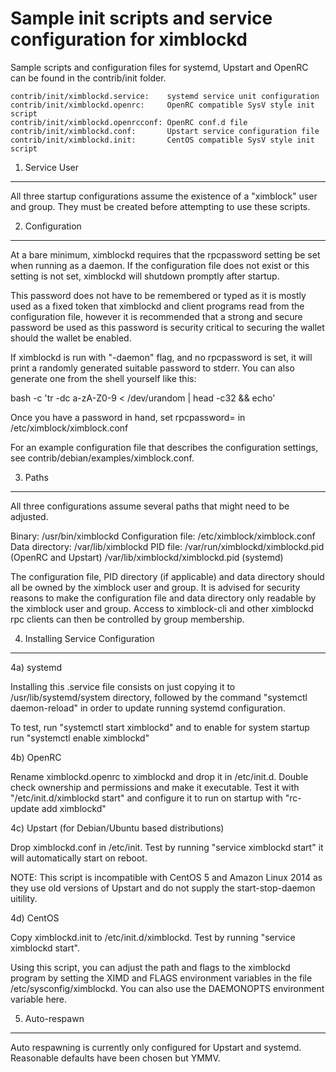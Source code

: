 Sample init scripts and service configuration for ximblockd
==========================================================

Sample scripts and configuration files for systemd, Upstart and OpenRC
can be found in the contrib/init folder.

    contrib/init/ximblockd.service:    systemd service unit configuration
    contrib/init/ximblockd.openrc:     OpenRC compatible SysV style init script
    contrib/init/ximblockd.openrcconf: OpenRC conf.d file
    contrib/init/ximblockd.conf:       Upstart service configuration file
    contrib/init/ximblockd.init:       CentOS compatible SysV style init script

1. Service User
---------------------------------

All three startup configurations assume the existence of a "ximblock" user
and group.  They must be created before attempting to use these scripts.

2. Configuration
---------------------------------

At a bare minimum, ximblockd requires that the rpcpassword setting be set
when running as a daemon.  If the configuration file does not exist or this
setting is not set, ximblockd will shutdown promptly after startup.

This password does not have to be remembered or typed as it is mostly used
as a fixed token that ximblockd and client programs read from the configuration
file, however it is recommended that a strong and secure password be used
as this password is security critical to securing the wallet should the
wallet be enabled.

If ximblockd is run with "-daemon" flag, and no rpcpassword is set, it will
print a randomly generated suitable password to stderr.  You can also
generate one from the shell yourself like this:

bash -c 'tr -dc a-zA-Z0-9 < /dev/urandom | head -c32 && echo'

Once you have a password in hand, set rpcpassword= in /etc/ximblock/ximblock.conf

For an example configuration file that describes the configuration settings,
see contrib/debian/examples/ximblock.conf.

3. Paths
---------------------------------

All three configurations assume several paths that might need to be adjusted.

Binary:              /usr/bin/ximblockd
Configuration file:  /etc/ximblock/ximblock.conf
Data directory:      /var/lib/ximblockd
PID file:            /var/run/ximblockd/ximblockd.pid (OpenRC and Upstart)
                     /var/lib/ximblockd/ximblockd.pid (systemd)

The configuration file, PID directory (if applicable) and data directory
should all be owned by the ximblock user and group.  It is advised for security
reasons to make the configuration file and data directory only readable by the
ximblock user and group.  Access to ximblock-cli and other ximblockd rpc clients
can then be controlled by group membership.

4. Installing Service Configuration
-----------------------------------

4a) systemd

Installing this .service file consists on just copying it to
/usr/lib/systemd/system directory, followed by the command
"systemctl daemon-reload" in order to update running systemd configuration.

To test, run "systemctl start ximblockd" and to enable for system startup run
"systemctl enable ximblockd"

4b) OpenRC

Rename ximblockd.openrc to ximblockd and drop it in /etc/init.d.  Double
check ownership and permissions and make it executable.  Test it with
"/etc/init.d/ximblockd start" and configure it to run on startup with
"rc-update add ximblockd"

4c) Upstart (for Debian/Ubuntu based distributions)

Drop ximblockd.conf in /etc/init.  Test by running "service ximblockd start"
it will automatically start on reboot.

NOTE: This script is incompatible with CentOS 5 and Amazon Linux 2014 as they
use old versions of Upstart and do not supply the start-stop-daemon uitility.

4d) CentOS

Copy ximblockd.init to /etc/init.d/ximblockd. Test by running "service ximblockd start".

Using this script, you can adjust the path and flags to the ximblockd program by
setting the XIMD and FLAGS environment variables in the file
/etc/sysconfig/ximblockd. You can also use the DAEMONOPTS environment variable here.

5. Auto-respawn
-----------------------------------

Auto respawning is currently only configured for Upstart and systemd.
Reasonable defaults have been chosen but YMMV.
